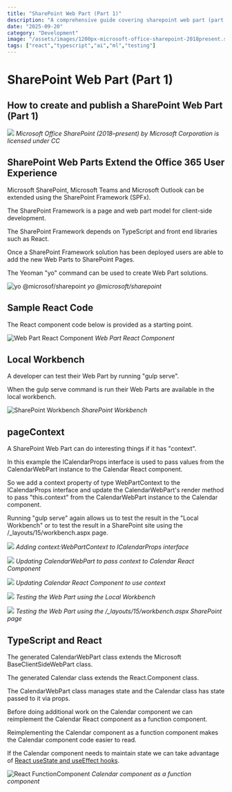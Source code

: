 ```yaml
---
title: "SharePoint Web Part (Part 1)"
description: "A comprehensive guide covering sharepoint web part (part 1)"
date: "2025-09-20"
category: "Development"
image: "/assets/images/1200px-microsoft-office-sharepoint-2018present.svg-1200x1172.png"
tags: ["react","typescript","ai","ml","testing"]
---
```


# SharePoint Web Part (Part 1)

## How to create and publish a SharePoint Web Part (Part 1)

![](/assets/images/sharepointwebpart1/1200px-microsoft-office-sharepoint-2018present.svg-1200x1172.png)
*Microsoft Office SharePoint (2018–present) by Microsoft Corporation is licensed under CC*


## SharePoint Web Parts Extend the Office 365 User Experience

Microsoft SharePoint, Microsoft Teams and Microsoft Outlook can be extended using the SharePoint Framework (SPFx). 

The SharePoint Framework is a page and web part model for client-side development.

The SharePoint Framework depends on TypeScript and front end libraries such as React.

Once a SharePoint Framework solution has been deployed users are able to add the new Web Parts to SharePoint Pages.

The Yeoman "yo" command can be used to create Web Part solutions.

![yo @microsof/sharepoint](/assets/images/sharepointwebpart1/screen-shot-2021-02-12-at-10.38.21-am-1836x1378.png)
*yo @microsoft/sharepoint*


## Sample React Code

The React component code below is provided as a starting point.

![Web Part React Component](/assets/images/sharepointwebpart1/screen-shot-2021-02-12-at-11.35.33-am-1836x1299.png)
*Web Part React Component*


## Local Workbench

A developer can test their Web Part by running "gulp serve".

When the gulp serve command is run their Web Parts are available in the local workbench.

![SharePoint Workbench](/assets/images/sharepointwebpart1/screen-shot-2021-02-12-at-10.40.53-am-1764x1264.png)
*SharePoint Workbench*


## pageContext

A SharePoint Web Part can do interesting things if it has "context".

In this example the ICalendarProps interface is used to pass values from the CalendarWebPart instance to the Calendar React component. 

So we add a context property of type WebPartContext to the ICalendarProps interface and update the CalendarWebPart's render method to pass "this.context" from the CalendarWebPart instance to the Calendar component.

Running "gulp serve" again allows us to test the result in the "Local Workbench" or to test the result in a SharePoint site using the /_layouts/15/workbench.aspx page.

![](/assets/images/sharepointwebpart1/screen-shot-2021-02-12-at-1.43.01-pm-1900x1342.png)
*Adding context:WebPartContext to ICalendarProps interface*

![](/assets/images/sharepointwebpart1/screen-shot-2021-02-12-at-1.43.32-pm-1900x1343.png)
*Updating CalendarWebPart to pass context to Calendar React Component*

![](/assets/images/sharepointwebpart1/screen-shot-2021-02-12-at-1.43.55-pm-1900x1346.png)
*Updating Calendar React Component to use context*

![](/assets/images/sharepointwebpart1/screen-shot-2021-02-12-at-1.40.17-pm-1754x1266.png)
*Testing the Web Part using the Local Workbench*

![](/assets/images/sharepointwebpart1/screen-shot-2021-02-12-at-1.47.37-pm-1750x1260.png)
*Testing the Web Part using the /_layouts/15/workbench.aspx SharePoint page*


## TypeScript and React

The generated CalendarWebPart class extends the Microsoft BaseClientSideWebPart class.

The generated Calendar class extends the React.Component class.

The CalendarWebPart class manages state and the Calendar class has state passed to it via props.

Before doing additional work on the Calendar component we can reimplement the Calendar React component as a function component. 

Reimplementing the Calendar component as a function component makes the Calendar component code easier to read.

If the Calendar component needs to maintain state we can take advantage of [React useState and useEffect hooks](reactusestateuseeffect.html).

![React FunctionComponent](/assets/images/sharepointwebpart1/screen-shot-2021-02-13-at-10.10.01-am-1836x1299.png)
*Calendar component as a function component*
